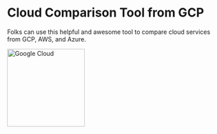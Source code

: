 # Cloud Comparison Tool from GCP

Folks can use this helpful and awesome tool to compare cloud services from GCP, AWS, and Azure.

<a href="https://cloud.google.com/docs/get-started/aws-azure-gcp-service-comparison" target="_blank" rel="noreferrer"><img src="https://github.com/angietechcafe/img/blob/main/GCP.png?raw=true" alt="Google Cloud" width="180" height="180"/> </a>

